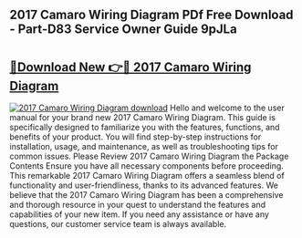 ## 2017 Camaro Wiring Diagram PDf Free Download - Part-D83 Service Owner Guide 9pJLa

# <h2><a href="http://dfmwht.blite.top/?on=2017+Camaro+Wiring+Diagram">🔗Download New 👉🔴 2017 Camaro Wiring Diagram</a></h2>

[![2017 Camaro Wiring Diagram download](https://i.imgur.com/lujVjoI.png)](http://dfmwht.blite.top/?on=2017+Camaro+Wiring+Diagram)
Hello and welcome to the user manual for your brand new 2017 Camaro Wiring Diagram. This guide is specifically designed to familiarize you with the features, functions, and benefits of your product. You will find step-by-step instructions for installation, usage, and maintenance, as well as troubleshooting tips for common issues. Please Review 2017 Camaro Wiring Diagram the Package Contents Ensure you have all necessary components before proceeding. This remarkable 2017 Camaro Wiring Diagram offers a seamless blend of functionality and user-friendliness, thanks to its advanced features. We believe that the 2017 Camaro Wiring Diagram has been a comprehensive and thorough resource in your quest to understand the features and capabilities of your new item. If you need any assistance or have any questions, our customer service team is always available.
